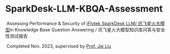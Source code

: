 # SparkDesk-LLM-KBQA-Assessment
 Assessing Performance & Security of  [iFlytek SparkDesk LLM/ 讯飞星火大模型](https://xinghuo.xfyun.cn/)in Knowledge Base Question Answering / 讯飞星火大模型知识库问答与安全性测试报告

 Completed Nov. 2023, supervised by [Prof. Jie Liu](https://scholar.google.com/citations?user=AJKK2ikAAAAJ)